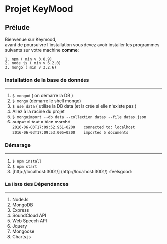 # Projet KeyMood 
## Prélude
 Bienvenue sur Keymood,   
 avant de poursuivre l'installation vous devez avoir installer les programmes suivants
 sur votre machine **comme**:  
 
    1. npm ( min v 3.8.9)  
    2. node js ( min v 6.2.0)  
    3. mongo ( min v 3.2.6)
      
### Installation de la base de données
-----------------------------------------
 1. ```$ mongod``` ( on démarre la DB )
 2. ```$ mongo``` (démarre le shell mongo)
 3. ```$ use data``` ( utilise la DB data (et la crée si elle n'existe pas )
 4. Allez  à la racine du  projet 
 5. ```$ mongoimport --db data --collection datas --file datas.json```
 6. output si tout a bien marché  
  ```2016-06-03T17:09:52.951+0200    connected to: localhost```   
  ```2016-06-03T17:09:53.005+0200    imported 5 documents```
 
 
### Démarage
----------------------------
1. ```$ npm install```  
2. ```$ npm start```  
3. [http://localhost:3001/] (http://localhost:3001/) :feelsgood:  

### La liste des Dépendances
---------------------------------
1. NodeJs
2. MongoDB
3. Express 
4. SoundCloud API
5. Web Speech API
6. Jquery
7. Mongoose
8. Charts.js
